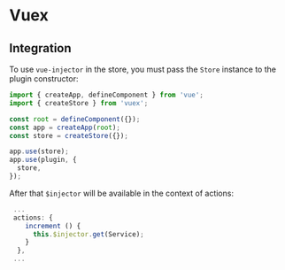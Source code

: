# Vuex

## Integration

To use `vue-injector` in the store, you must pass the `Store` instance to the plugin constructor:

```js
import { createApp, defineComponent } from 'vue';
import { createStore } from 'vuex';

const root = defineComponent({});
const app = createApp(root);
const store = createStore({});

app.use(store);
app.use(plugin, {
  store,
});
```

After that `$injector` will be available in the context of actions:

```js
 ...
 actions: {
    increment () {
      this.$injector.get(Service);
    }
  },
 ...
```